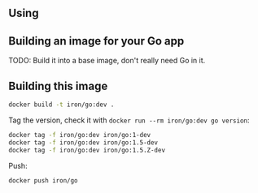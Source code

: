 
## Using


## Building an image for your Go app

TODO: Build it into a base image, don't really need Go in it.

## Building this image


```sh
docker build -t iron/go:dev .
```

Tag the version, check it with `docker run --rm iron/go:dev go version`:

```sh
docker tag -f iron/go:dev iron/go:1-dev
docker tag -f iron/go:dev iron/go:1.5-dev
docker tag -f iron/go:dev iron/go:1.5.Z-dev
```

Push:

```sh
docker push iron/go
```
